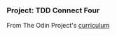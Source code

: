 ### Project: TDD Connect Four

From The Odin Project's [curriculum](https://www.theodinproject.com/lessons/testing-your-ruby-code)